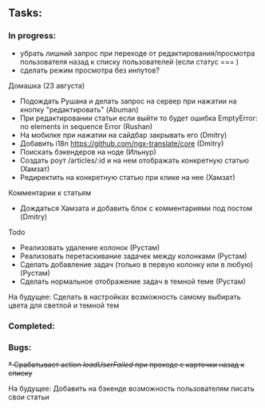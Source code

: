 ## Tasks:
### In progress:

* убрать лишний запрос при переходе от редактирования/просмотра пользователя назад к списку пользователей (если статус === )
* сделать режим просмотра без инпутов?


Домашка (23 августа)
* Подождать Рушана и делать запрос на сервер при нажатии на кнопку "редактировать" (Abuman)
* При редактировании статьи если выйти то будет ошибка EmptyError: no elements in sequence Error (Rushan)
* На мобилке при нажатии на сайдбар закрывать его (Dmitry)
* Добавить i18n https://github.com/ngx-translate/core (Dmitry)
* Поискать бэкендеров на ноде (Ильнур)
* Создать роут /articles/:id и на нем отображать конкретную статью (Хамзат)
* Редиректить на конкретную статью при клике на нее (Хамзат)

Комментарии к статьям
* Дождаться Хамзата и добавить блок с комментариями под постом (Dmitry)

Todo
* Реализовать удаление колонок (Рустам)
* Реализовать перетаскивание задачек между колонками (Рустам)
* Сделать добавление задач (только в первую колонку или в любую) (Рустам)
* Сделать нормальное отображение задач в темной теме (Рустам)

На будущее:
Сделать в настройках возможность самому выбирать цвета для светлой и темной тем

### Completed:

### Bugs:
~~* Срабатывает action _loadUserFailed_ при проходе с карточки назад к списку~~

На будущее:
Добавить на бэкенде возможность пользователям писать свои статьи
